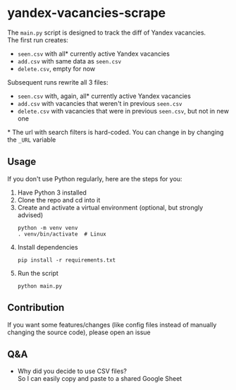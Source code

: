 # yandex-vacancies-scrape
The `main.py` script is designed to track the diff of Yandex vacancies.  
The first run creates: 
- `seen.csv` with all* currently active Yandex vacancies 
- `add.csv` with same data as `seen.csv`
- `delete.csv`, empty for now  

Subsequent runs rewrite all 3 files:
- `seen.csv` with, again, all* currently active Yandex vacancies 
- `add.csv` with vacancies that weren't in previous `seen.csv`
- `delete.csv` with vacancies that were in previous `seen.csv`, but not in new one

\* The url with search filters is hard-coded. You can change in by changing the `_URL` variable

## Usage
If you don't use Python regularly, here are the steps for you:
1. Have Python 3 installed
2. Clone the repo and cd into it
3. Create and activate a virtual environment (optional, but strongly advised)
    ```shell
    python -m venv venv
    . venv/bin/activate  # Linux 
    ```
4. Install dependencies 
    ```shell
    pip install -r requirements.txt
    ```
5. Run the script
   ```shell
   python main.py
   ```
## Contribution
If you want some features/changes (like config files instead of manually changing the source code), 
please open an issue
## Q&A
- Why did you decide to use CSV files?  
    So I can easily copy and paste to a shared Google Sheet
